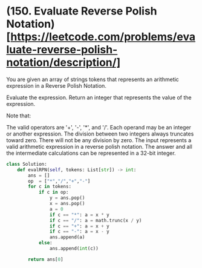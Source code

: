 # (150. Evaluate Reverse Polish Notation)[https://leetcode.com/problems/evaluate-reverse-polish-notation/description/]

You are given an array of strings tokens that represents an arithmetic expression in a Reverse Polish Notation.

Evaluate the expression. Return an integer that represents the value of the expression.

Note that:

The valid operators are '+', '-', '*', and '/'.
Each operand may be an integer or another expression.
The division between two integers always truncates toward zero.
There will not be any division by zero.
The input represents a valid arithmetic expression in a reverse polish notation.
The answer and all the intermediate calculations can be represented in a 32-bit integer.


```py
class Solution:
    def evalRPN(self, tokens: List[str]) -> int:
        ans = []
        op  = ["*","/","+","-"]
        for c in tokens:
            if c in op:
                y = ans.pop()
                x = ans.pop()
                a = 0
                if c == "*": a = x * y
                if c == "/": a = math.trunc(x / y)
                if c == "+": a = x + y
                if c == "-": a = x - y
                ans.append(a)
            else:
                ans.append(int(c))

        return ans[0]
```